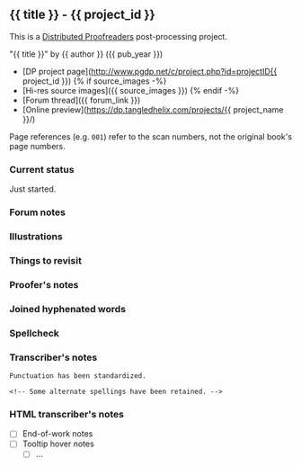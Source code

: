 ## {{ title }} - {{ project_id }} ##

This is a [Distributed Proofreaders](http://www.pgdp.net/) post-processing project.

"{{ title }}" by {{ author }} ({{ pub_year }})

- [DP project page](http://www.pgdp.net/c/project.php?id=projectID{{ project_id }})
{% if source_images -%}
- [Hi-res source images]({{ source_images }})
{% endif -%}
- [Forum thread]({{ forum_link }})
- [Online preview](https://dp.tangledhelix.com/projects/{{ project_name }}/)

Page references (e.g. `001`) refer to the scan numbers, not the original book's page numbers.

### Current status ###

Just started.

### Forum notes ###

### Illustrations ###

### Things to revisit ###

### Proofer's notes ###

### Joined hyphenated words ###

### Spellcheck ###

### Transcriber's notes ###

```
Punctuation has been standardized.

<!-- Some alternate spellings have been retained. -->
```

### HTML transcriber's notes ###

- [ ] End-of-work notes
- [ ] Tooltip hover notes
    - [ ] ...
